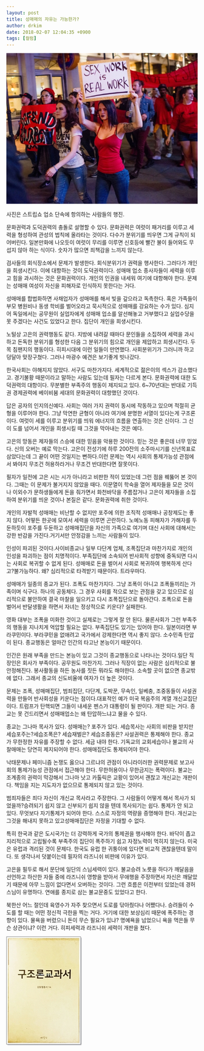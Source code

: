```yaml
---
layout: post
title: 성매매의 자유는 가능한가?
author: drkim
date: 2018-02-07 12:04:35 +0900
tags: [컬럼]
---
```



 
![](/files/attach/images/199/866/939/1517942391_11.jpg) 

  


사진은 스트립쇼 업소 단속에 항의하는 사람들의 행진.

  


문화권력과 도덕권력의 충돌로 설명할 수 있다. 문화권력은 여럿이 패거리를 이루고 세력을 형성하여 관성의 법칙에 올라타는 것이다. 다수가 분위기를 띄우면 그게 규칙이 되어버린다. 일본만화에 나오듯이 여럿이 무리를 이루면 신호등에 빨간 불이 들어와도 무섭지 않아 하는 식이다. 숫자가 많으면 죄책감을 느끼지 않는다.

  


검사들의 회식장소에서 문제가 발생한다. 회식분위기가 권력을 행사한다. 그러다가 개인을 희생시킨다. 이에 대항하는 것이 도덕권력이다. 성매매 업소 종사자들이 세력을 이루고 힘을 과시하는 것은 문화권력이다. 개인의 인권을 내세워 여기에 대항해야 한다. 문제는 성매매 여성이 자신을 피해자로 인식하지 못한다는 거다.

  


성매매를 합법화하면 사채업자가 성매매를 해서 빚을 갚으라고 독촉한다. 혹은 가족들이 부모 병원비나 동생 학비를 벌어오라고 묵시적으로 성매매를 강요하는 수가 있다. 심지어 독일에서는 공무원이 실업자에게 성매매 업소를 알선해놓고 거부했다고 실업수당을 못 주겠다는 사건도 있었다고 한다. 집단이 개인을 희생시킨다.

  


노털상 고은의 권력행동도 같다. 지방에 내려갈 때마다 문인들을 소집하여 세력을 과시하고 돈독한 분위기를 형성한 다음 그 분위기의 힘으로 개인을 제압하고 희생시킨다. 두목 침팬지의 행동이다. 히피시대에 이런 일들이 만연했다. 사회분위기가 그러니까 하고 덩달아 맞장구쳤다. 그러나 마광수 예견은 보기좋게 빗나갔다.

  


한국사회는 야해지지 않았다. 서구도 마찬가지다. 세계적으로 젊은이의 섹스가 감소했다고. 경기불황 때문이라고 말하는 사람도 있는데 필자는 다르게 본다. 문화권력에 대한 도덕권력의 대항이다. 무분별한 부족주의 행동이 제지되고 있다. 6~70년대는 반대로 기득권 경제권력에 베이비붐 세대의 문화권력이 대항했던 것이다. 

  


답은 공자의 인지의신예다. 사회는 여러 가지 권력이 동시에 작동하고 있으며 적절히 균형을 이루어야 한다. 그냥 막연한 균형이 아니라 여기에 분명한 서열이 있다는게 구조론이다. 여럿이 세를 이루고 분위기를 띄워 에너지의 흐름을 연출하는 것은 신이다. 그 신이 도를 넘어서 개인을 희생시킬 때 그것을 막아내는 것은 예다.

  


고은의 망동은 제자들의 스승에 대한 믿음을 악용한 것이다. 믿는 것은 좋은데 너무 믿었다. 신의 오버는 예로 막는다. 고은이 전성기에 하루 200잔의 소주마시기를 신년목표로 삼았다는데 그 끝이 어떤 것일지는 뻔하다.이런 문제는 역시 사회의 통제가능성 관점에서 봐야지 무조건 허용하라거나 무조건 반대한다면 잘못이다.

  


필자가 일전에 고은 시는 시가 아니라고 비판한 적이 있었는데 그런 점을 꿰뚫어 본 것이다. 그때는 이 문제가 불거지지 않았을 때다. 이문열이 학숙을 열어 제자들을 모은 것이나 이외수가 문하생들에게 돈을 줘가면서 화천바닥을 주름잡거나 고은이 제자들을 소집하여 분위기를 띄운 것이나 본질은 같다. 문화권력에 취한 것이다.

  


개인의 자발적 성매매는 비난할 수 없지만 포주에 의한 조직적 성매매나 공창제도는 좋지 않다. 어떻든 한곳에 모여서 세력을 이루면 곤란하다. 노예노동 피해자가 가해자를 두둔하듯이 포주를 두둔하고 성매매집단을 자신의 가족으로 여기며 대신 사회에 대해서는 강한 반감을 가진다.거기서만 안정감을 느끼는 사람들이 있다.

  


인성이 파괴된 것이다.사이비종교나 일부 다단계 업체, 조폭집단과 마찬가지로 개인의 인성을 파괴하는 점이 치명적이다. 부족집단에 소속되어 반사회적 성향에 중독되면 다시는 사회로 복귀할 수 없게 된다. 성매매로 돈을 벌어서 사회로 복귀하여 행복하게 산다고?불가능하다. 왜? 심리적으로 타격받기 때문이다. 트라우마다.

  


성매매가 일종의 종교가 된다. 조폭도 마찬가지다. 그냥 조폭이 아니고 조폭들끼리는 가족이며 식구다. 하나의 공동체다. 그 경우 사회를 적으로 보는 관점을 갖고 있으므로 심리적으로 불안하여 결국 마찰을 일으키고 다시 조폭집단으로 돌아간다. 조폭으로 돈을 벌어서 반달생활을 하면서 자녀는 정상적으로 키운다? 실패한다.

  


영화 대부는 조폭을 미화한 것이고 실제로는 그렇게 잘 안 된다. 물론사회가 그런 부족주의 행동을 지나치게 억압할 필요는 없다. 부족집단도 있기는 있어야 한다. 일본이라면 부라쿠민이다. 부라쿠민을 없애려고 국가에서 강제한다면 역시 좋지 않다. 소수민족 탄압이 된다. 종교행동은 얼마간 인간의 타고난 본능이기 때문이다.

  


인간은 원래 부족을 만드는 본능이 있고 그것이 종교행동으로 나타나는 것이다.일단 직장인은 회사가 부족이다. 공무원도 마찬가지. 그러나 직장이 없는 사람은 심리적으로 불안정해진다. 봉사활동을 하든 농사를 짓든 뭐라도 해야한다. 소속할 곳이 없으면 종교밖에 없다. 그래서 종교의 신도비율에 여자가 더 높은 것이다.

  


문제는 조폭, 성매매집단, 범죄집단, 다단계, 도박꾼, 무속인, 일베충, 조중동들이 사설권력을 만들어 반사회성을 키운다는 점이다.대표적인 예가 미국 복음주의 계열 개신교집단이다. 트럼프가 탄핵되면 그들이 내세운 펜스가 대통령이 될 판이다. 개판 되는 거다. 종교는 못 건드리면서 성매매업소는 왜 탄압하느냐고 물을 수 있다.

  


종교는 그나마 목사가 있다. 성매매는? 포주가 있다. 세습목사는 사회의 비판을 받지만 세습포주는?세습조폭은? 세습재벌은? 세습조중동은? 사설권력은 통제해야 한다. 종교가 무한정한 자유를 주장할 수 없다. 세금 내야 한다. 기독교의 교회세습이나 불교의 사찰매매는 당연히 제지되어야 한다. 성매매집단도 통제되어야 한다.

  


낙태문제나 페미니즘 논쟁도 옳으냐 그르냐의 관점이 아니라이러한 권력문제로 보고사회의 통제가능성 관점에서 접근해야 한다. 무한허용이나 무한금지는 폭력이다. 불교는 조계종의 권력이 막강해서 그나마 낫고 카톨릭은 교황이 있어서 괜찮고 개신교는 개판이다. 책임을 지는 지도자가 없으므로 통제되지 않고 있는 것이다.

  


범죄자들은 죄다 자신이 개신교 목사라고 주장한다. 그 사람들이 어떻게 해서 목사가 되었을까?승려되기 쉽지 않고 신부되기 쉽지 않을 텐데 목사되기는 쉽다. 통제가 안 되고 있다. 무엇보다 자기통제가 되어야 한다. 스스로 자정의 역량을 증명해야 한다. 개신교는 그것을 해내지 못하고 있고성매매집단은 자정을 기대할 수 없다.

  


특히 한국과 같은 도시국가는 더 강력하게 국가의 통제권을 행사해야 한다. 바닥이 좁고 지리적으로 고립될수록 부족주의 집단이 폭주하기 쉽고 자정노력이 먹히지 않는다. 미국은 유럽과 격리된 것이 문제다. 한국도 유럽 한 귀퉁이에 있다면 비교적 괜찮을텐데 말이다. 또 생각나서 덧붙이는데 필자의 라즈니쉬 비판에 이유가 있다.

  


고은을 필두로 해서 문단에 일단의 스님세력이 있다. 불교승려 노릇을 하다가 깨달음을 선언하고 하산한 자들 중에 라즈니쉬 영향을 받아서 무애행을 주장하면서 자신은 깨달았기 때문에 아무 느낌이 없다면서 오버하는 것이다. 그런 흐름은 이전부터 있었는데 경허스님이 유명하다. 연애를 종지로 삼는 불교문중도 있었다고 한다.

  


북한산 어느 절인데 육영수가 자주 찾으면서 도로를 닦아줬다나 어쨌다나. 승려들이 수도를 할 때는 어떤 정신적 극한을 찍는 거다. 거기에 대한 보상심리 때문에 폭주하는 경향이 있다. 물욕을 버렸으니 돈이 무슨 필요가 있냐? 명예욕을 넘었으니 욕을 먹은들 무슨 상관이냐? 이런 거다. 히피세력과 라즈니쉬 세력이 개판을 쳤다.

  


![0.jpg](files/attach/images/198/162/923/0.jpg)